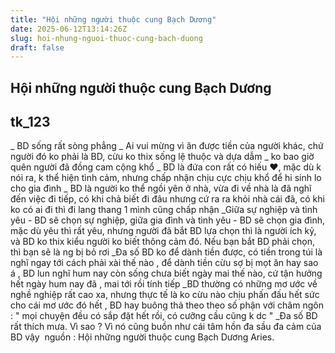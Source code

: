 ```yaml
---
title: "Hội những người thuộc cung Bạch Dương"
date: 2025-06-12T13:14:26Z
slug: hoi-nhung-nguoi-thuoc-cung-bach-duong
draft: false
---
```


## Hội những người thuộc cung Bạch Dương

## tk_123

_ BD sống rất sòng phẳng
_ Ai vui mừng vì ăn được tiền của người khác, chứ người đó ko phải là BD, cừu ko thix sống lệ thuộc và dựa dẫm
_ ko bao giờ quên người đã đồng cam cộng khổ
_ BD là đứa con rất có hiếu ♥, mặc dù k nói ra, k thể hiện tình cảm, nhưng chấp nhận chịu cực chịu khổ để hi sinh lo cho gia đình
_ BD là người ko thể ngồi yên ở nhà, vừa đi về nhà là đã nghĩ đến việc đi tiếp, có khi chả biết đi đâu nhưng cứ ra ra khỏi nhà cái đã, có khi ko có ai đi thì đi lang thang 1 mình cũng chấp nhận
_Giữa sự nghiệp và tình yêu - BD sẽ chọn sự nghiệp, giữa gia đình và tình yêu - BD sẽ chọn gia đình, mặc dù yêu thì rất yêu, nhưng người đã bắt BD lựa chọn thì là người ích kỷ, và BD ko thix kiểu người ko biết thông cảm đó. Nếu bạn bắt BD phải chọn, thì bạn sẽ là ng bị bỏ rơi 
_Đa số BD ko để dành tiền được, có tiền trong túi là nghĩ ngay tới cách phải xài thế nào , để dành tiền cừu sợ bị mọt ăn hay sao á , BD lun nghĩ hum nay còn sống chưa biết ngày mai thế nào, cứ tận hưởng hết ngày hum nay đã , mai tới rồi tính tiếp
_BD thường có những mơ ước về nghề nghiệp rất cao xa, nhưng thực tế là ko cừu nào chịu phấn đấu hết sức cho cái mơ ước đó hết , BD hay buông thả theo theo số phận với châm ngôn : " mọi chuyện đều có sắp đặt hết rồi, có cưỡng cầu cũng k dc " 
_Đa số BD rất thích mưa. Vì sao ? Vì nó cũng buồn như cái tâm hồn đa sầu đa cảm của BD vậy ​
nguồn : Hội những người thuộc cung Bạch Dương Aries.​